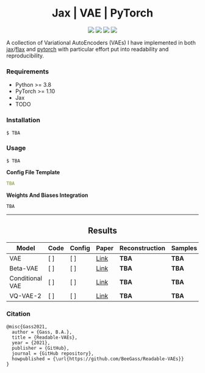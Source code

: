 <h1 align="center">
  <b>Jax | VAE | PyTorch</b><br>
</h1>

<p align="center">
      <a href="https://www.python.org/">
        <img src="https://img.shields.io/badge/Python-3.8-ff69b4.svg" /></a>
       <a href= "https://pytorch.org/">
        <img src="https://img.shields.io/badge/PyTorch-1.10-2BAF2B.svg" /></a>
       <a href= "https://github.com/BeeGass/VAEs/blob/master/LICENSE">
        <img src="https://img.shields.io/badge/license-Apache2.0-blue.svg" /></a>
         <a href= "http://twitter.com/intent/tweet?text=Readable-VAEs:%20A%20Collection%20Of%20VAEs%20Written%20In%20PyTorch%20And%20Jax%3A&url=https://github.com/BeeGass/Readable-VAEs">
        <img src="https://img.shields.io/twitter/url/https/shields.io.svg?style=social" /></a>

</p>

A collection of Variational AutoEncoders (VAEs) I have implemented in both [jax](https://github.com/google/jax)/[flax](https://github.com/google/flax) and [pytorch](https://pytorch.org/) with particular effort put into readability and reproducibility. 

### Requirements
- Python >= 3.8
- PyTorch >= 1.10
- Jax 
- TODO

### Installation
```
$ TBA
```

### Usage
```
$ TBA
```
**Config File Template**
```yaml
TBA
```

**Weights And Biases Integration**
```
TBA
```

----
<h2 align="center">
  <b>Results</b><br>
</h2>


| Model           | Code  | Config  | Paper                                             | Reconstruction | Samples | 
|-----------------|-------|---------|---------------------------------------------------|----------------|---------|
| VAE             | [ ]   | [ ]     | [Link](https://arxiv.org/abs/1312.6114)           |     **TBA**    | **TBA** |
| Beta-VAE        | [ ]   | [ ]     | [Link](https://openreview.net/forum?id=Sy2fzU9gl) |     **TBA**    | **TBA** |
| Conditional VAE | [ ]   | [ ]     | [Link](https://openreview.net/forum?id=rJWXGDWd-H)|     **TBA**    | **TBA** |
| VQ-VAE-2        | [ ]   | [ ]     | [Link](https://arxiv.org/abs/1906.00446)          |     **TBA**    | **TBA** |

### Citation
```
@misc{Gass2021,
  author = {Gass, B.A.},
  title = {Readable-VAEs},
  year = {2021},
  publisher = {GitHub},
  journal = {GitHub repository},
  howpublished = {\url{https://github.com/BeeGass/Readable-VAEs}}
}
```
